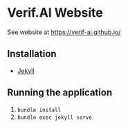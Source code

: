 # Verif.AI Website

See website at https://verif-ai.github.io/

## Installation
- [Jekyll](https://jekyllrb.com/docs/installation/)

## Running the application
1. `bundle install`
2. `bundle exec jekyll serve`